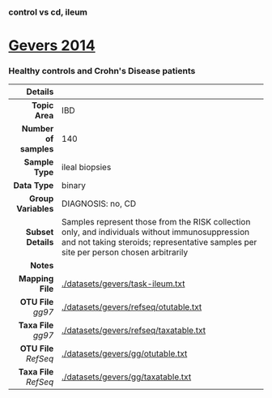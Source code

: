 ### control vs cd, ileum
# [Gevers 2014]( ../docs/gevers.html )
### Healthy controls and Crohn's Disease patients

| Details                   |                                                           |
| ------------------------: |-----------------------------------------------------------|
| **Topic Area**                | IBD                                                |
| **Number of samples**         | 140                                         |
| **Sample Type**               | ileal biopsies                                         |
| **Data Type**                 | binary                                           |
| **Group Variables**           | DIAGNOSIS: no, CD                                          |
| **Subset Details**            | Samples represent those from the RISK collection only, and individuals without immunosuppression and not taking steroids; representative samples per site per person chosen arbitrarily                                  |
| **Notes**                     |                                          |
| **Mapping File**              | [./datasets/gevers/task-ileum.txt]( ../datasets/gevers/./datasets/gevers/task-ileum.txt)        |
| **OTU File** *gg97*           | [./datasets/gevers/refseq/otutable.txt]( ../datasets/gevers/./datasets/gevers/refseq/otutable.txt)          |
| **Taxa File** *gg97*          | [./datasets/gevers/refseq/taxatable.txt]( ../datasets/gevers/./datasets/gevers/refseq/taxatable.txt)        |
| **OTU File** *RefSeq*         | [./datasets/gevers/gg/otutable.txt]( ../datasets/gevers/./datasets/gevers/gg/otutable.txt)  |
| **Taxa File** *RefSeq*        | [./datasets/gevers/gg/taxatable.txt]( ../datasets/gevers/./datasets/gevers/gg/taxatable.txt)|